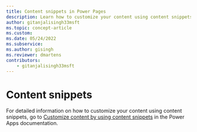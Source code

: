 ```yaml
---
title: Content snippets in Power Pages
description: Learn how to customize your content using content snippets.
author: gitanjalisingh33msft
ms.topic: concept-article
ms.custom: 
ms.date: 05/24/2022
ms.subservice:
ms.author: gisingh
ms.reviewer: dmartens
contributors:
    - gitanjalisingh33msft
---
```


# Content snippets 

For detailed information on how to customize your content using content snippets, go to [Customize content by using content snippets](/powerapps/maker/portals/configure/customize-content-snippets) in the Power Apps documentation.


